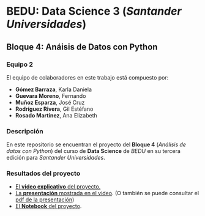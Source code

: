 # BEDU: Data Science 3 (_Santander Universidades_)
## Bloque 4: Anáisis de Datos con Python



### Equipo 2
El equipo de colaboradores en este trabajo está compuesto por:
- __Gómez Barraza__, Karla Daniela
- __Guevara Moreno__, Fernando
- __Muñoz Esparza__, José Cruz
- __Rodríguez Rivera__, Gil Estéfano
- __Rosado Martínez__, Ana Elizabeth


### Descripción
En este repositorio se encuentran el proyecto del __Bloque 4__ (_Análisis de datos con Python_) del curso de __Data Science__ de _BEDU_ en su tercera edición para _Santander Universidades_.

### Resultados del proyecto
- [El __video explicativo__ del proyecto.](https://youtu.be/DLzxrzFCyOs)
- [La __presentación__ mostrada en el video](https://youtu.be/DLzxrzFCyOs). (O también se puede consultar el [pdf de la presentación](https://github.com/gilesitorr/DataScience3_Bloque2/blob/d51a7abcea040bf8d80e61abf3233a4c82aad7c4/Proyecto%20Final%20BEDU.pdf))
- [El __Notebook__ del proyecto](https://youtu.be/DLzxrzFCyOs).

